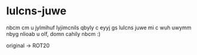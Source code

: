 # lulcns-juwe

nbcm cm u jylmihuf lyjimcnils qbyly c eyyj gs lulcns juwe mi c wuh uwymm nbyg nlioab u olf, domn cahily nbcm :)

original -> ROT20